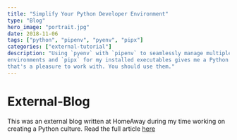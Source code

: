 ```yaml
---
title: "Simplify Your Python Developer Environment"
type: "Blog"
hero_image: "portrait.jpg"
date: 2018-11-06
tags: ["python", "pipenv", "pyenv", "pipx"]
categories: ["external-tutorial"]
description: "Using `pyenv` with `pipenv` to seamlessly manage multiple
environments and `pipx` for my installed executables gives me a Python setup
that's a pleasure to work with. You should use them."
---
```


# External-Blog
This was an external blog written at HomeAway during my time working on
creating a Python culture. Read the full article [here](https://medium.com/homeaway-tech-blog/simplify-your-python-developer-environment-aba90f32dddb)
